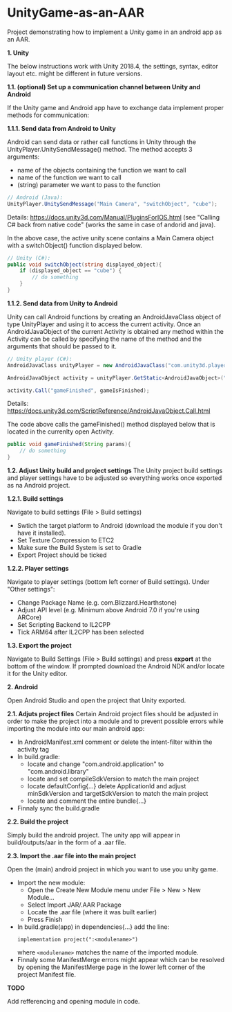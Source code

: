 # UnityGame-as-an-AAR
Project demonstrating how to implement a Unity game in an android app as an AAR.

**1. Unity**

The below instructions work with Unity 2018.4, the settings, syntax, editor layout etc. might be different in future versions.

**1.1. (optional) Set up a communication channel between Unity and Android**

If the Unity game and Android app have to exchange data implement proper methods for communication: 

**1.1.1. Send data from Android to Unity**

Android can send data or rather call functions in Unity through the UnityPlayer.UnitySendMessage() method. 
The method accepts 3 arguments:
- name of the objects containing the function we want to call
- name of the function we want to call
- (string) parameter we want to pass to the function

```JAVA
// Android (Java):
UnityPlayer.UnitySendMessage("Main Camera", "switchObject", "cube");
```
Details: https://docs.unity3d.com/Manual/PluginsForIOS.html (see "Calling C# back from native code" (works the same in case of andorid and java).

In the above case, the active unity scene contains a Main Camera object with a switchObject() function displayed below. 

```C#
// Unity (C#):
public void switchObject(string displayed_object){
	if (displayed_object == "cube") {
		// do something
	}
}
```
**1.1.2. Send data from Unity to Android**

Unity can call Android functions by creating an AndroidJavaClass object of type UnityPlayer and using it to access the current activity. Once an AndroidJavaObject of the current Activity is obtained any method within the Activity can be called by specifying the name of the method and the arguments that should be passed to it.
```C#
// Unity player (C#):
AndroidJavaClass unityPlayer = new AndroidJavaClass("com.unity3d.player.UnityPlayer");

AndroidJavaObject activity = unityPlayer.GetStatic<AndroidJavaObject>("currentActivity");

activity.Call("gameFinished", gameIsFinished);
```
Details: https://docs.unity3d.com/ScriptReference/AndroidJavaObject.Call.html

The code above calls the gameFinished() method displayed below that is located in the currenlty open Activity.
```JAVA
public void gameFinished(String params){
	// do something
}
```
**1.2. Adjust Unity build and project settings**
The Unity project build settings and player settings have to be adjusted so everything works once exported as na Android project. 

**1.2.1. Build settings**

Navigate to build settings (File > Build settings)
- Swtich the target platform to Android (download the module if you don't have it installed).
- Set Texture Compression to ETC2
- Make sure the Build System is set to Gradle
- Export Project should be ticked

**1.2.2. Player settings**

Navigate to player settings (bottom left corner of Build settings). Under "Other settings":
- Change Package Name (e.g. com.Blizzard.Hearthstone)
- Adjust API level (e.g. Minimum above Android 7.0 if you're using ARCore)
- Set Scripting Backend to IL2CPP 
- Tick ARM64 after IL2CPP has been selected

**1.3. Export the project**

Navigate to Build Settings (File > Build settings) and press **export** at the bottom of the window.
If prompted download the Android NDK and/or locate it for the Unity editor.

**2. Android**

Open Android Studio and open the project that Unity exported.

**2.1. Adjuts project files**
Certain Android project files should be adjusted in order to make the project into a module and to prevent possible errors while importing the module into our main android app:
- In AndroidManifest.xml comment or delete the intent-filter within the activity tag 
- In build.gradle:
  - locate and change "com.android.application" to "com.android.library"
  - locate and set compileSdkVersion to match the main project
  - locate defaultConfig{...} delete ApplicationId and adjust minSdkVersion and targetSdkVersion to match the main project
  - locate and comment the entire bundle{...}
- Finnaly sync the build.gradle
  
**2.2. Build the project**

Simply build the android project. 
The unity app will appear in build/outputs/aar in the form of a .aar file.

**2.3. Import the .aar file into the main project**

Open the (main) android project in which you want to use you unity game.
- Import the new module:
  - Open the Create New Module menu under File > New > New Module...
  - Select Import JAR/.AAR Package
  - Locate the .aar file (where it was built earlier)
  - Press Finish
- In build.gradle(app) in dependencies{...} add the line: 
  ```
  implementation project(":<modulename>") 
  ```
  where ```<modulename>``` matches the name of the imported module.
- Finnaly some ManifestMerge errors might appear which can be resolved by opening the ManifestMerge page in the lower left corner of the project Manifest file. 

**TODO**

Add refferencing and opening module in code.
  





